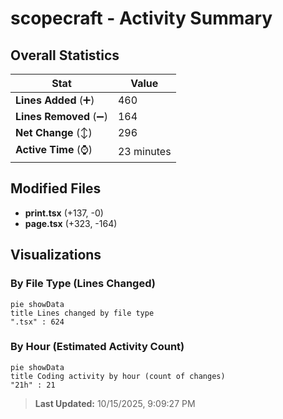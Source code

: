 # scopecraft - Activity Summary 

## Overall Statistics

| Stat                   | Value                                                             |
| ---------------------- | ----------------------------------------------------------------- |
| **Lines Added** (➕)   | 460                                          |
| **Lines Removed** (➖) | 164                                        |
| **Net Change** (↕)    | 296                |
| **Active Time** (⌚)   | 23 minutes |


## Modified Files
- **print.tsx** (+137, -0)
- **page.tsx** (+323, -164)

## Visualizations

### By File Type (Lines Changed)

```mermaid
pie showData
title Lines changed by file type
".tsx" : 624
```

### By Hour (Estimated Activity Count)

```mermaid
pie showData
title Coding activity by hour (count of changes)
"21h" : 21
```


> **Last Updated:** 10/15/2025, 9:09:27 PM